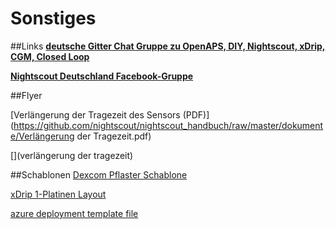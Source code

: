 # Sonstiges
##Links
**[deutsche Gitter Chat Gruppe zu OpenAPS, DIY, Nightscout, xDrip, CGM, Closed Loop](https://gitter.im/LadyViktoria/germanLOOP)**


**[Nightscout Deutschland Facebook-Gruppe](https://www.facebook.com/groups/nightscoutDE/)**


##Flyer

[Verlängerung der Tragezeit des Sensors (PDF)](https://github.com/nightscout/nightscout_handbuch/raw/master/dokumente/Verlängerung der Tragezeit.pdf)



[](verlängerung der tragezeit)

##Schablonen
[Dexcom Pflaster Schablone](https://raw.githubusercontent.com/nightscout/nightscout_handbuch/master/images/sonstiges/Pflasterschablone2.jpg)

[xDrip 1-Platinen Layout](https://oshpark.com/shared_projects/IuYnoGB9)

[azure deployment template file](https://raw.githubusercontent.com/nightscout/nightscout_handbuch/master/)
